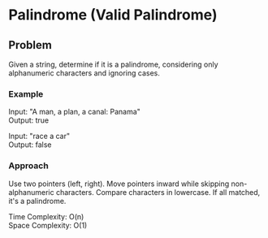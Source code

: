 # Palindrome (Valid Palindrome)

## Problem
Given a string, determine if it is a palindrome, considering only alphanumeric characters and ignoring cases.

### Example
Input: "A man, a plan, a canal: Panama"  
Output: true

Input: "race a car"  
Output: false

### Approach
Use two pointers (left, right). Move pointers inward while skipping non-alphanumeric characters. Compare characters in lowercase. If all matched, it's a palindrome.

Time Complexity: O(n)  
Space Complexity: O(1)
